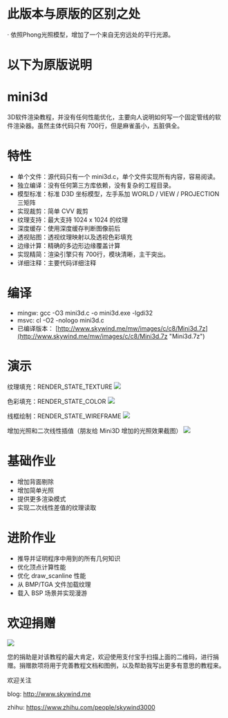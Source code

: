 # 此版本与原版的区别之处
  · 依照Phong光照模型，增加了一个来自无穷远处的平行光源。
  
  以下为原版说明
===

# mini3d
3D软件渲染教程，并没有任何性能优化，主要向人说明如何写一个固定管线的软件渲染器。虽然主体代码只有 700行，但是麻雀虽小，五脏俱全。

特性
===
* 单个文件：源代码只有一个 mini3d.c，单个文件实现所有内容，容易阅读。
* 独立编译：没有任何第三方库依赖，没有复杂的工程目录。
* 模型标准：标准 D3D 坐标模型，左手系加 WORLD / VIEW / PROJECTION 三矩阵
* 实现裁剪：简单 CVV 裁剪
* 纹理支持：最大支持 1024 x 1024 的纹理
* 深度缓存：使用深度缓存判断图像前后
* 透视贴图：透视纹理映射以及透视色彩填充
* 边缘计算：精确的多边形边缘覆盖计算
* 实现精简：渲染引擎只有 700行，模块清晰，主干突出。
* 详细注释：主要代码详细注释

编译
===
* mingw: 
		gcc -O3 mini3d.c -o mini3d.exe -lgdi32
* msvc:
		cl -O2 -nologo mini3d.c 
* 已编译版本：
[http://www.skywind.me/mw/images/c/c8/Mini3d.7z](http://www.skywind.me/mw/images/c/c8/Mini3d.7z "Mini3d.7z")

演示
===

纹理填充：RENDER_STATE_TEXTURE
![](https://raw.githubusercontent.com/skywind3000/mini3d/master/images/mini_1.png)

色彩填充：RENDER_STATE_COLOR
![](https://raw.githubusercontent.com/skywind3000/mini3d/master/images/mini_0.png)

线框绘制：RENDER_STATE_WIREFRAME
![](https://raw.githubusercontent.com/skywind3000/mini3d/master/images/mini_2.png)

增加光照和二次线性插值（朋友给 Mini3D 增加的光照效果截图）
![](https://raw.githubusercontent.com/skywind3000/mini3d/master/images/mini_3.png)


基础作业
=======
* 增加背面剔除
* 增加简单光照
* 提供更多渲染模式
* 实现二次线性差值的纹理读取

进阶作业
=======
* 推导并证明程序中用到的所有几何知识
* 优化顶点计算性能
* 优化 draw_scanline 性能
* 从 BMP/TGA 文件加载纹理
* 载入 BSP 场景并实现漫游


欢迎捐赠
=======

![](https://raw.githubusercontent.com/skywind3000/mini3d/master/images/donation.png)

您的捐助是对该教程的最大肯定，欢迎使用支付宝手扫描上面的二维码，进行捐赠。捐赠款项将用于完善教程文档和图例，以及帮助我写出更多有意思的教程来。



欢迎关注

blog: http://www.skywind.me

zhihu: https://www.zhihu.com/people/skywind3000 

